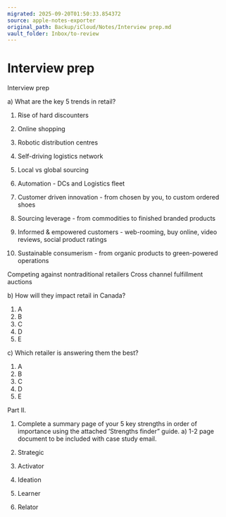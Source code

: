 ```yaml
---
migrated: 2025-09-20T01:50:33.854372
source: apple-notes-exporter
original_path: Backup/iCloud/Notes/Interview prep.md
vault_folder: Inbox/to-review
---
```

# Interview prep

Interview prep

a)      What are the key 5 trends in retail?
1. Rise of hard discounters 
2. Online shopping
3. Robotic distribution centres
4. Self-driving logistics network
5. Local vs global sourcing

1. Automation - DCs and Logistics fleet
2. Customer driven innovation - from chosen by you, to custom ordered shoes
3. Sourcing leverage - from commodities to finished branded products 
4. Informed & empowered customers - web-rooming, buy online, video reviews, social product ratings 
5. Sustainable consumerism - from organic products to green-powered operations 

Competing against nontraditional retailers 
Cross channel fulfillment auctions

b)      How will they impact retail in Canada?
1. A
2. B
3. C
4. D
5. E

c)       Which retailer is answering them the best?
1. A
2. B
3. C
4. D
5. E

Part II.

1.  Complete a summary page of your 5 key strengths in order of importance using the attached ‘Strengths finder” guide.
a)      1-2 page document to be included with case study email.

1. Strategic 
2. Activator
3. Ideation 
4. Learner
5. Relator 

